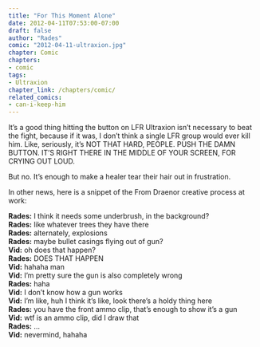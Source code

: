 ```yaml
---
title: "For This Moment Alone"
date: 2012-04-11T07:53:00-07:00
draft: false
author: "Rades"
comic: "2012-04-11-ultraxion.jpg"
chapter: Comic
chapters:
- comic
tags:
- Ultraxion
chapter_link: /chapters/comic/
related_comics:
- can-i-keep-him
---
```


It’s a good thing hitting the button on LFR Ultraxion isn’t necessary to beat the fight, because if it was, I don’t think a single LFR group would ever kill him. Like, seriously, it’s NOT THAT HARD, PEOPLE. PUSH THE DAMN BUTTON. IT’S RIGHT THERE IN THE MIDDLE OF YOUR SCREEN, FOR CRYING OUT LOUD. 


But no. It’s enough to make a healer tear their hair out in frustration.


In other news, here is a snippet of the From Draenor creative process at work:


**Rades:** I think it needs some underbrush, in the background?<br>
**Rades:** like whatever trees they have there<br>
**Rades:** alternately, explosions<br>
**Rades:** maybe bullet casings flying out of gun?<br>
**Vid:** oh does that happen?<br>
**Rades:** DOES THAT HAPPEN<br>
**Vid:** hahaha man<br>
**Vid:** I’m pretty sure the gun is also completely wrong<br>
**Rades:** haha<br>
**Vid:** I don’t know how a gun works<br>
**Vid:** I’m like, huh I think it’s like, look there’s a holdy thing here<br>
**Rades:** you have the front ammo clip, that’s enough to show it’s a gun<br>
**Vid:** wtf is an ammo clip, did I draw that<br>
**Rades:** …<br>
**Vid:** nevermind, hahaha

